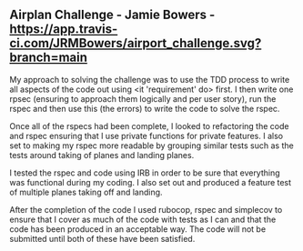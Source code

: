 ## Airplan Challenge - Jamie Bowers - https://app.travis-ci.com/JRMBowers/airport_challenge.svg?branch=main

My approach to solving the challenge was to use the TDD process to write all aspects of the code out using <it 'requirement' do> first. I then write one rpsec (ensuring to approach them logically and per user story), run the rspec and then use this (the errors) to write the code to solve the rspec.

Once all of the rspecs had been complete, I looked to refactoring the code and rspec ensuring that I use private functions for private features. I also set to making my rspec more readable by grouping similar tests such as the tests around taking of planes and landing planes.

I tested the rspec and code using IRB in order to be sure that everything was functional during my coding. I also set out and produced a feature test of multiple planes taking off and landing. 

After the completion of the code I used rubocop, rspec and simplecov to ensure that I cover as much of the code with tests as I can and that the code has been produced in an acceptable way. The code will not be submitted until both of these have been satisfied.